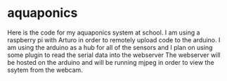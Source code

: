 # aquaponics
Here is the code for my aquaponics system at school.
I am using a raspberry pi with Arturo in order to remotely upload code to the arduino. I am using the arduino as a hub for all of the sensors and
I plan on using some plugin to read the serial data into the webserver
The webserver will be hosted on the arduino and will be running mjpeg in order to view the ssytem from the webcam. 
